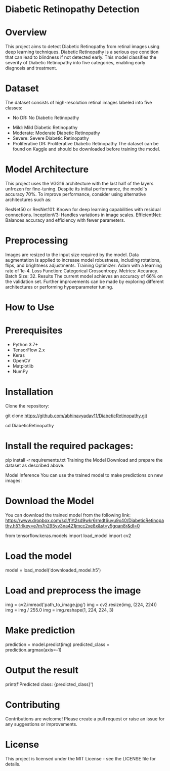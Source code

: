 # Diabetic Retinopathy Detection
# Overview
This project aims to detect Diabetic Retinopathy from retinal images using deep learning techniques. Diabetic Retinopathy is a serious eye condition that can lead to blindness if not detected early. This model classifies the severity of Diabetic Retinopathy into five categories, enabling early diagnosis and treatment.

# Dataset
The dataset consists of high-resolution retinal images labeled into five classes:

* No DR: No Diabetic Retinopathy
- Mild: Mild Diabetic Retinopathy
- Moderate: Moderate Diabetic Retinopathy
- Severe: Severe Diabetic Retinopathy
- Proliferative DR: Proliferative Diabetic Retinopathy
The dataset can be found on Kaggle and should be downloaded  before training the model.

# Model Architecture
This project uses the VGG16 architecture with the last half of the layers unfrozen for fine-tuning. Despite its initial performance, the model's accuracy 70%. To improve performance, consider using alternative architectures such as:

ResNet50 or ResNet101: Known for deep learning capabilities with residual connections.
InceptionV3: Handles variations in image scales.
EfficientNet: Balances accuracy and efficiency with fewer parameters.

# Preprocessing
Images are resized to the input size required by the model.
Data augmentation is applied to increase model robustness, including rotations, flips, and brightness adjustments.
Training
Optimizer: Adam with a learning rate of 1e-4.
Loss Function: Categorical Crossentropy.
Metrics: Accuracy.
Batch Size: 32.
Results
The current model achieves an accuracy of 66% on the validation set.
Further improvements can be made by exploring different architectures or performing hyperparameter tuning.
# How to Use
# Prerequisites
- Python 3.7+
- TensorFlow 2.x
- Keras
- OpenCV
- Matplotlib
- NumPy
# Installation
Clone the repository:

git clone https://github.com/abhinavyadav11/DiabeticRetinopathy.git


cd DiabeticRetinopathy
# Install the required packages:

pip install -r requirements.txt
Training the Model
Download and prepare the dataset as described above.

Model Inference
You can use the trained model to make predictions on new images:

# Download the Model
You can download the trained model from the following link: https://www.dropbox.com/scl/fi/t2sd9wkr6rmdt6uyu9x40/DiabeticRetinopathy.h5?rlkey=e7m7n295yv3na421jmcc2xe8x&st=y5gqan8r&dl=0


from tensorflow.keras.models import load_model
import cv2

# Load the model
model = load_model('downloaded_model.h5')

# Load and preprocess the image
img = cv2.imread('path_to_image.jpg')
img = cv2.resize(img, (224, 224))
img = img / 255.0
img = img.reshape(1, 224, 224, 3)

# Make prediction
prediction = model.predict(img)
predicted_class = prediction.argmax(axis=-1)

# Output the result
print(f'Predicted class: {predicted_class}')


# Contributing
Contributions are welcome! Please create a pull request or raise an issue for any suggestions or improvements.

# License
This project is licensed under the MIT License - see the LICENSE file for details.


